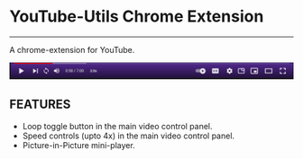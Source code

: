 # YouTube-Utils Chrome Extension
--------------------------------

A chrome-extension for YouTube.

![Screenshot](screenshot.png)

## FEATURES

- Loop toggle button in the main video control panel.
- Speed controls (upto 4x) in the main video control panel.
- Picture-in-Picture mini-player.